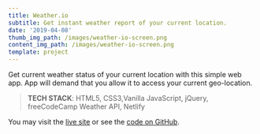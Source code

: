 ```yaml
---
title: Weather.io
subtitle: Get instant weather report of your current location.
date: '2019-04-08'
thumb_img_path: /images/weather-io-screen.png
content_img_path: /images/weather-io-screen.png
template: project
---
```

Get current weather status of your current location with this simple web app. App will demand that you allow it to access your current geo-location.

> **TECH STACK**: HTML5, CSS3,Vanilla JavaScript, jQuery, freeCodeCamp Weather API, Netlify

You may visit  [](https://my.compclassnotes.com/demo)the [live site](https://weather-io.netlify.com/) or see the [code on GitHub](https://github.com/Samson-Ludo/weather-app).